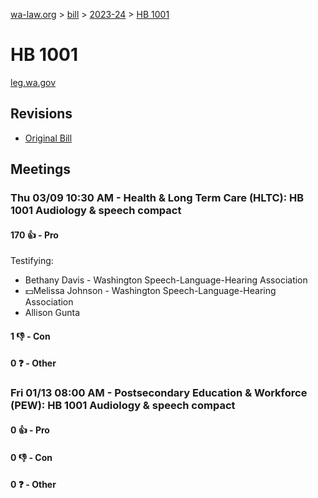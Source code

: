 [wa-law.org](/) > [bill](/bill/) > [2023-24](/bill/2023-24/) > [HB 1001](/bill/2023-24/hb/1001/)

# HB 1001
[leg.wa.gov](https://app.leg.wa.gov/billsummary?BillNumber=1001&Year=2023&Initiative=false)

## Revisions
* [Original Bill](1/)

## Meetings
### Thu 03/09 10:30 AM - Health & Long Term Care (HLTC): HB 1001 Audiology & speech compact
#### 170 👍 - Pro
Testifying:
* Bethany Davis - Washington Speech-Language-Hearing Association
* 💵Melissa Johnson - Washington Speech-Language-Hearing Association
* Allison Gunta

#### 1 👎 - Con

#### 0 ❓ - Other

### Fri 01/13 08:00 AM - Postsecondary Education & Workforce (PEW): HB 1001 Audiology & speech compact
#### 0 👍 - Pro

#### 0 👎 - Con

#### 0 ❓ - Other
